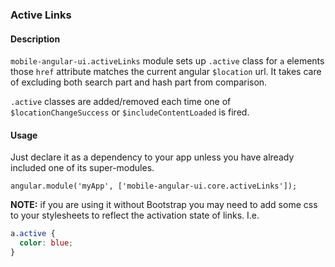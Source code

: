### Active Links

#### Description

`mobile-angular-ui.activeLinks` module sets up `.active` class for `a` elements those `href` attribute matches the current angular `$location` url. It takes care of excluding both search part and hash part from comparison.

`.active` classes are added/removed each time one of `$locationChangeSuccess` or `$includeContentLoaded` is fired.

#### Usage

Just declare it as a dependency to your app unless you have already included one of its super-modules.

```
angular.module('myApp', ['mobile-angular-ui.core.activeLinks']);
```

**NOTE:** if you are using it without Bootstrap you may need to add some css to your stylesheets to reflect the activation state of links. I.e.

``` css
a.active {
  color: blue;
}
```